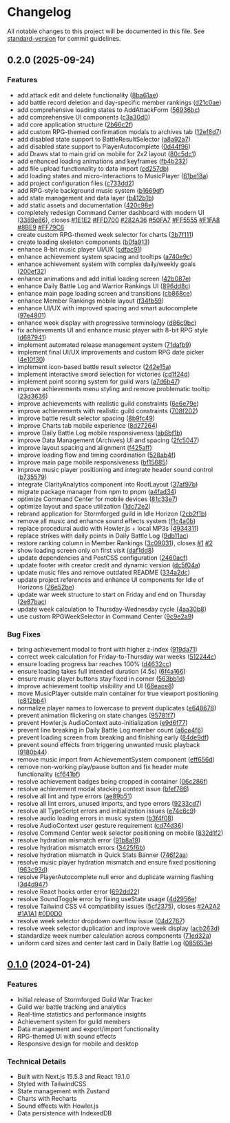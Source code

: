 # Changelog

All notable changes to this project will be documented in this file. See [standard-version](https://github.com/conventional-changelog/standard-version) for commit guidelines.

## 0.2.0 (2025-09-24)


### Features

* add attack edit and delete functionality ([8ba61ae](https://github.com/jordaoqualho/stormforged-website/commit/8ba61ae45f0dcf0bc4abc9cb07de03bcb6018465))
* add battle record deletion and day-specific member rankings ([d21c0ae](https://github.com/jordaoqualho/stormforged-website/commit/d21c0ae2f03f3d6198e2067acfabd957ffd9e9b5))
* add comprehensive loading states to AddAttackForm ([56936bc](https://github.com/jordaoqualho/stormforged-website/commit/56936bcde974114c2085c2b00881f3133185e0ab))
* add comprehensive UI components ([c3a30d0](https://github.com/jordaoqualho/stormforged-website/commit/c3a30d029efcc0ec3d26a875d6ef59abd4337c66))
* add core application structure ([2b66c2f](https://github.com/jordaoqualho/stormforged-website/commit/2b66c2fa49b8ad76749855adfd815f361f2338fc))
* add custom RPG-themed confirmation modals to archives tab ([12ef8d7](https://github.com/jordaoqualho/stormforged-website/commit/12ef8d7195c2a53eb8a7d82d89c0d6f0760ddc7f))
* add disabled state support to BattleResultSelector ([a8a92a7](https://github.com/jordaoqualho/stormforged-website/commit/a8a92a720da1c94f9e55a096df9fd91766ff24b2))
* add disabled state support to PlayerAutocomplete ([0d44f96](https://github.com/jordaoqualho/stormforged-website/commit/0d44f960b9927d98aea276388caaf14ab7b8f589))
* add Draws stat to main grid on mobile for 2x2 layout ([80c5dc1](https://github.com/jordaoqualho/stormforged-website/commit/80c5dc191925fe466d0b7380c912ada515838053))
* add enhanced loading animations and keyframes ([fb4b232](https://github.com/jordaoqualho/stormforged-website/commit/fb4b232681a7b31eda960b156e1c9bd3f9c424f5))
* add file upload functionality to data import ([cd257db](https://github.com/jordaoqualho/stormforged-website/commit/cd257db88c4478aa6a6e4f15fa637dc633270653))
* add loading states and micro-interactions to MusicPlayer ([61be18a](https://github.com/jordaoqualho/stormforged-website/commit/61be18a5089287b24f849de42d01a17d84b1f7f6))
* add project configuration files ([c733dd2](https://github.com/jordaoqualho/stormforged-website/commit/c733dd28e4ae61b50fb4b0e1b2c8167dec86a364))
* add RPG-style background music system ([b1669df](https://github.com/jordaoqualho/stormforged-website/commit/b1669df3ab8eec73eba99a61051cdd7db919ad5e))
* add state management and data layer ([b412b1b](https://github.com/jordaoqualho/stormforged-website/commit/b412b1b9ba1f8e360df7c9ca9bc8d5d2ace590be))
* add static assets and documentation ([420c98e](https://github.com/jordaoqualho/stormforged-website/commit/420c98e1baca31db0f37089ea6aaae052efda422))
* completely redesign Command Center dashboard with modern UI ([3389e86](https://github.com/jordaoqualho/stormforged-website/commit/3389e8624a68397e0df6f4a503787dedefbaf4f4)), closes [#1E1E2](https://github.com/jordaoqualho/stormforged-website/issues/1E1E2) [#FFD700](https://github.com/jordaoqualho/stormforged-website/issues/FFD700) [#282A36](https://github.com/jordaoqualho/stormforged-website/issues/282A36) [#50FA7](https://github.com/jordaoqualho/stormforged-website/issues/50FA7) [#FF5555](https://github.com/jordaoqualho/stormforged-website/issues/FF5555) [#F1FA8](https://github.com/jordaoqualho/stormforged-website/issues/F1FA8) [#8BE9](https://github.com/jordaoqualho/stormforged-website/issues/8BE9) [#FF79C6](https://github.com/jordaoqualho/stormforged-website/issues/FF79C6)
* create custom RPG-themed week selector for charts ([3b7f111](https://github.com/jordaoqualho/stormforged-website/commit/3b7f11192e86391d15f5912fc16f255a649fc537))
* create loading skeleton components ([b0fa913](https://github.com/jordaoqualho/stormforged-website/commit/b0fa913ff09294715f20e6a48ff8dc56533706fc))
* enhance 8-bit music player UI/UX ([cdfac91](https://github.com/jordaoqualho/stormforged-website/commit/cdfac91dd3ea82282ba003d6c80551c2c18ac229))
* enhance achievement system spacing and tooltips ([a740e9c](https://github.com/jordaoqualho/stormforged-website/commit/a740e9c371e6345a00e44da2ac52b0928de98cb7))
* enhance achievement system with complex daily/weekly goals ([200ef32](https://github.com/jordaoqualho/stormforged-website/commit/200ef32a075298582e48b72405c5647925af97ec))
* enhance animations and add initial loading screen ([42b087e](https://github.com/jordaoqualho/stormforged-website/commit/42b087eaec5d5ac85d21cbffbc1204c0f3d56faa))
* enhance Daily Battle Log and Warrior Rankings UI ([896dd8c](https://github.com/jordaoqualho/stormforged-website/commit/896dd8cc1d27d70056a78a54418e678b7c364042))
* enhance main page loading screen and transitions ([cb868ce](https://github.com/jordaoqualho/stormforged-website/commit/cb868ce832087eda636b880b39ce6b33c39b0583))
* enhance Member Rankings mobile layout ([f34fb59](https://github.com/jordaoqualho/stormforged-website/commit/f34fb599141fc049a1142c5fcdeb497f50a014fc))
* enhance UI/UX with improved spacing and smart autocomplete ([97e4801](https://github.com/jordaoqualho/stormforged-website/commit/97e48012e2cea4cd3cdde0966f3d5d8841fc8f75))
* enhance week display with progressive terminology ([d86c9bc](https://github.com/jordaoqualho/stormforged-website/commit/d86c9bcd52204f76a50f76b8c07c65b1bc51312a))
* fix achievements UI and enhance music player with 8-bit RPG style ([d687941](https://github.com/jordaoqualho/stormforged-website/commit/d6879413a273b6d1b3b8629d2f8a77406be7c1d4))
* implement automated release management system ([71dafb9](https://github.com/jordaoqualho/stormforged-website/commit/71dafb94ee7216cea060f002b2fe65e926fc2cda))
* implement final UI/UX improvements and custom RPG date picker ([4e10f30](https://github.com/jordaoqualho/stormforged-website/commit/4e10f30502976d7e6f0a981790bd7b8e4aaad1c0))
* implement icon-based battle result selector ([242e15a](https://github.com/jordaoqualho/stormforged-website/commit/242e15a982000ae1804d924ec63fc6c15eefa76b))
* implement interactive sword selection for victories ([cd1f24d](https://github.com/jordaoqualho/stormforged-website/commit/cd1f24d725060897f78f3b7aa7f1a2ae90f4d5bd))
* implement point scoring system for guild wars ([a7d6b47](https://github.com/jordaoqualho/stormforged-website/commit/a7d6b4795d69b4e554f8600a59a65d01e1d529d2))
* improve achievements menu styling and remove problematic tooltip ([23d3636](https://github.com/jordaoqualho/stormforged-website/commit/23d36366deed355e3c5d8c72251da41b824fa160))
* improve achievements with realistic guild constraints ([6e6e79e](https://github.com/jordaoqualho/stormforged-website/commit/6e6e79efb0b750f91ef7ecd6736c90a3bddcaa01))
* improve achievements with realistic guild constraints ([708f202](https://github.com/jordaoqualho/stormforged-website/commit/708f2026820e9897e770e76e85b0fb03bbdc4b96))
* improve battle result selector spacing ([8b9fc49](https://github.com/jordaoqualho/stormforged-website/commit/8b9fc4980a5c70923a22d9edc70a0c1c296dee60))
* improve Charts tab mobile experience ([8d27264](https://github.com/jordaoqualho/stormforged-website/commit/8d272640f0ec9525ae1e33fa272c9f2f8e2b6bb8))
* improve Daily Battle Log mobile responsiveness ([ab6bf1b](https://github.com/jordaoqualho/stormforged-website/commit/ab6bf1b01ecbe5992ef2dda297cbadda6920f490))
* improve Data Management (Archives) UI and spacing ([2fc5047](https://github.com/jordaoqualho/stormforged-website/commit/2fc50477a31cdef42dda1a83364e1abcae6e9cc6))
* improve layout spacing and alignment ([f425aff](https://github.com/jordaoqualho/stormforged-website/commit/f425affdcac2d49aff29a77924e2905aa0bc5f18))
* improve loading flow and timing coordination ([528ab4f](https://github.com/jordaoqualho/stormforged-website/commit/528ab4f784f4fe6f4f3a7be12f0080a861d645da))
* improve main page mobile responsiveness ([bf15685](https://github.com/jordaoqualho/stormforged-website/commit/bf15685084084e63942008cd1c8c2d0e9fb80e9c))
* improve music player positioning and integrate header sound control ([b735579](https://github.com/jordaoqualho/stormforged-website/commit/b735579c44662f48d6c9b5f673ca92331bf05344))
* integrate ClarityAnalytics component into RootLayout ([37af97b](https://github.com/jordaoqualho/stormforged-website/commit/37af97bc183f02fb763f92810e30c1b549693d98))
* migrate package manager from npm to pnpm ([a4fad34](https://github.com/jordaoqualho/stormforged-website/commit/a4fad34bce2ad1a4e69496bda38e1b3c164e897d))
* optimize Command Center for mobile devices ([81c33e7](https://github.com/jordaoqualho/stormforged-website/commit/81c33e7470d898775c11a1f5bf7555fd4a226997))
* optimize layout and space utilization ([1dc72e2](https://github.com/jordaoqualho/stormforged-website/commit/1dc72e2839a1f62abf6a9269df70d7fdaf56916e))
* rebrand application for Stormforged guild in Idle Horizon ([2cb2f1b](https://github.com/jordaoqualho/stormforged-website/commit/2cb2f1ba69f9e23500b4c7d9297015e8048001c7))
* remove all music and enhance sound effects system ([f1c4a0b](https://github.com/jordaoqualho/stormforged-website/commit/f1c4a0b7a66bc6624983a390b6776f7c6fc29147))
* replace procedural audio with Howler.js + local MP3s ([4934311](https://github.com/jordaoqualho/stormforged-website/commit/4934311a70848f005ab49ca5e7d0f1cc0ceb9b2c))
* replace strikes with daily points in Daily Battle Log ([9db11ac](https://github.com/jordaoqualho/stormforged-website/commit/9db11ac23d83df9db6ebb4dff66b96512c9e4b05))
* restore ranking column in Member Rankings ([3c09031](https://github.com/jordaoqualho/stormforged-website/commit/3c09031039e48e8ddbe580ae19981e5cd58ee558)), closes [#1](https://github.com/jordaoqualho/stormforged-website/issues/1) [#2](https://github.com/jordaoqualho/stormforged-website/issues/2)
* show loading screen only on first visit ([daf1dd8](https://github.com/jordaoqualho/stormforged-website/commit/daf1dd8984aa9a0b6929f73eb593590781cf45b1))
* update dependencies and PostCSS configuration ([2460acf](https://github.com/jordaoqualho/stormforged-website/commit/2460acf20d87a48036c84613918b84557da72908))
* update footer with creator credit and dynamic version ([dc5f04a](https://github.com/jordaoqualho/stormforged-website/commit/dc5f04a34cdaab975e2d7c32c0a3089b4962808d))
* update music files and remove outdated README ([334a2dc](https://github.com/jordaoqualho/stormforged-website/commit/334a2dc1ba233f3e00ab5dd5e185b80cae912c23))
* update project references and enhance UI components for Idle of Horizons ([26e52be](https://github.com/jordaoqualho/stormforged-website/commit/26e52bede7ffbb6bd85355549596173da72de71a))
* update war week structure to start on Friday and end on Thursday ([2e87bac](https://github.com/jordaoqualho/stormforged-website/commit/2e87bac82cbffe6a4bea8c79dfa326057988c000))
* update week calculation to Thursday-Wednesday cycle ([4aa30b8](https://github.com/jordaoqualho/stormforged-website/commit/4aa30b861f40c8ccce605ef4842df49f06235af6))
* use custom RPGWeekSelector in Command Center ([9c9e2a9](https://github.com/jordaoqualho/stormforged-website/commit/9c9e2a9fc3a6368283461e387b3face40d3f1ce7))


### Bug Fixes

* bring achievement modal to front with higher z-index ([919da71](https://github.com/jordaoqualho/stormforged-website/commit/919da71dbb5982fe5d5d8c34b7d06a2c3784169b))
* correct week calculation for Friday-to-Thursday war weeks ([512244c](https://github.com/jordaoqualho/stormforged-website/commit/512244c3183a083cae3914012767b095fd7f00ad))
* ensure loading progress bar reaches 100% ([d4632cc](https://github.com/jordaoqualho/stormforged-website/commit/d4632cc94e22bc4e7cb914d42f8d37435ea49341))
* ensure loading takes full intended duration (4.5s) ([6f4a166](https://github.com/jordaoqualho/stormforged-website/commit/6f4a166f79e8683931dc217324bccddbeabb96ca))
* ensure music player buttons stay fixed in corner ([563bb1d](https://github.com/jordaoqualho/stormforged-website/commit/563bb1dd6ab7dfdb20bc06dd16b78c559bccefc0))
* improve achievement tooltip visibility and UI ([68eace8](https://github.com/jordaoqualho/stormforged-website/commit/68eace869d024e090183c8723364c555069522f6))
* move MusicPlayer outside main container for true viewport positioning ([c812bb4](https://github.com/jordaoqualho/stormforged-website/commit/c812bb4d062dfa4c3799ce7f3c18b6d60f5b4e8b))
* normalize player names to lowercase to prevent duplicates ([e648678](https://github.com/jordaoqualho/stormforged-website/commit/e648678f536acbfb90c34bca535ee9b0c992eacf))
* prevent animation flickering on state changes ([95781f7](https://github.com/jordaoqualho/stormforged-website/commit/95781f793f47af25e0be6a7c84e4a8468390a276))
* prevent Howler.js AudioContext auto-initialization ([e9d6f77](https://github.com/jordaoqualho/stormforged-website/commit/e9d6f77404aaedd35b1c0fe9074a7ddae6ff421d))
* prevent line breaking in Daily Battle Log member count ([a6ce4f6](https://github.com/jordaoqualho/stormforged-website/commit/a6ce4f6c1b4378ced7cae16afe0b554a92784619))
* prevent loading screen from breaking and finishing early ([84de9df](https://github.com/jordaoqualho/stormforged-website/commit/84de9dfed0517320010b1ebb18f1caa257410b32))
* prevent sound effects from triggering unwanted music playback ([9180b44](https://github.com/jordaoqualho/stormforged-website/commit/9180b44bd511fe76bf63374b6f1c1284305d9468))
* remove music import from AchievementSystem component ([eff656d](https://github.com/jordaoqualho/stormforged-website/commit/eff656dc0fa9f4e6f97d40c48567ef0af8287b6a))
* remove non-working play/pause button and fix header mute functionality ([cf641bf](https://github.com/jordaoqualho/stormforged-website/commit/cf641bfd081c0f06a43ae240bcbb8bcfe3518d5c))
* resolve achievement badges being cropped in container ([06c286f](https://github.com/jordaoqualho/stormforged-website/commit/06c286f15e3e56128d24b2ab88e9b62d14759595))
* resolve achievement modal stacking context issue ([bfef786](https://github.com/jordaoqualho/stormforged-website/commit/bfef786020cfb6dfbb400098f0c1ea56d05e31bc))
* resolve all lint and type errors ([ae89b51](https://github.com/jordaoqualho/stormforged-website/commit/ae89b51b2984da3983df5569fd5deb86cb952b6d))
* resolve all lint errors, unused imports, and type errors ([9233cd7](https://github.com/jordaoqualho/stormforged-website/commit/9233cd7a4b93f39454258acd32d3ae65bc67074a))
* resolve all TypeScript errors and initialization issues ([e74c6c9](https://github.com/jordaoqualho/stormforged-website/commit/e74c6c98bd2a59ea6fc268401dbffb625dd514a1))
* resolve audio loading errors in music system ([b3f4f08](https://github.com/jordaoqualho/stormforged-website/commit/b3f4f08c0ba871cd1335b09c4346e64cad50c0c3))
* resolve AudioContext user gesture requirement ([cd74d36](https://github.com/jordaoqualho/stormforged-website/commit/cd74d36c6c704ef233c107de1adf528ef6877ba5))
* resolve Command Center week selector positioning on mobile ([832d1f2](https://github.com/jordaoqualho/stormforged-website/commit/832d1f202340d81ad20f8e34d9a4737ff0c9c951))
* resolve hydration mismatch error ([91b8a19](https://github.com/jordaoqualho/stormforged-website/commit/91b8a190bda71ecae182e01e8e5f293708578db4))
* resolve hydration mismatch errors ([3425f6b](https://github.com/jordaoqualho/stormforged-website/commit/3425f6b833a730f7a90e3a2a2fc0873629f67630))
* resolve hydration mismatch in Quick Stats Banner ([746f2aa](https://github.com/jordaoqualho/stormforged-website/commit/746f2aa6ab18bdc1f956cfe73299999b92201f95))
* resolve music player hydration mismatch and ensure fixed positioning ([963c93d](https://github.com/jordaoqualho/stormforged-website/commit/963c93d8ec2a410b732a1fa159ec12d38f3b4ca8))
* resolve PlayerAutocomplete null error and duplicate warning flashing ([3d4d947](https://github.com/jordaoqualho/stormforged-website/commit/3d4d947cb033997adfc36f20197564b93861cde0))
* resolve React hooks order error ([692dd22](https://github.com/jordaoqualho/stormforged-website/commit/692dd22b24df0fba1326f1178210a7552a9481c6))
* resolve SoundToggle error by fixing useState usage ([4d2956e](https://github.com/jordaoqualho/stormforged-website/commit/4d2956e9cf4df8dbf876b8585cf58ee9d6a15db4))
* resolve Tailwind CSS v4 compatibility issues ([5cf2375](https://github.com/jordaoqualho/stormforged-website/commit/5cf2375b16de7b955383c898a79bbd180ee4d278)), closes [#2A2A2](https://github.com/jordaoqualho/stormforged-website/issues/2A2A2) [#1A1A1](https://github.com/jordaoqualho/stormforged-website/issues/1A1A1) [#0D0D0](https://github.com/jordaoqualho/stormforged-website/issues/0D0D0)
* resolve week selector dropdown overflow issue ([04d2767](https://github.com/jordaoqualho/stormforged-website/commit/04d2767d16e5102170da4d627dd9fae94656f98d))
* resolve week selector duplication and improve week display ([acb263d](https://github.com/jordaoqualho/stormforged-website/commit/acb263dfdf76c1dfadccc50f4cd42ad2d0eb0013))
* standardize week number calculation across components ([71ed32a](https://github.com/jordaoqualho/stormforged-website/commit/71ed32a728a1983e99834a6511ecb95cfa40d632))
* uniform card sizes and center last card in Daily Battle Log ([085653e](https://github.com/jordaoqualho/stormforged-website/commit/085653eeed40c31e79296315170f3059da942754))

## [0.1.0](https://github.com/jordones/stormforged-website/compare/v0.0.0...v0.1.0) (2024-01-24)

### Features

- Initial release of Stormforged Guild War Tracker
- Guild war battle tracking and analytics
- Real-time statistics and performance insights
- Achievement system for guild members
- Data management and export/import functionality
- RPG-themed UI with sound effects
- Responsive design for mobile and desktop

### Technical Details

- Built with Next.js 15.5.3 and React 19.1.0
- Styled with TailwindCSS
- State management with Zustand
- Charts with Recharts
- Sound effects with Howler.js
- Data persistence with IndexedDB
